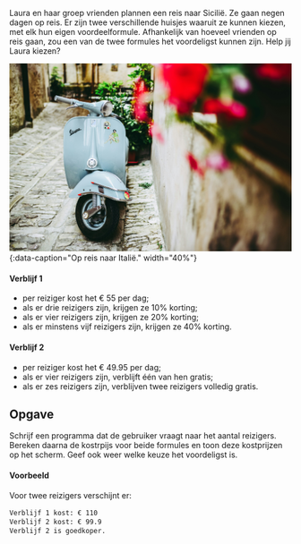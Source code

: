 Laura en haar groep vrienden plannen een reis naar Sicilië. Ze gaan negen dagen op reis. Er zijn twee verschillende huisjes waaruit ze kunnen kiezen, met elk hun eigen voordeelformule. Afhankelijk van hoeveel vrienden op reis gaan, zou een van de twee formules het voordeligst kunnen zijn. Help jij Laura kiezen? 

![Op reis naar Italië.](media/davide-ragusa.jpg "Foto door Davide Ragusa op Unsplash."){:data-caption="Op reis naar Italië." width="40%"}

#### Verblijf 1
- per reiziger kost het € 55 per dag; 
- als er drie reizigers zijn, krijgen ze 10% korting; 
- als er vier reizigers zijn, krijgen ze 20% korting;
- als er minstens vijf reizigers zijn, krijgen ze 40% korting.

#### Verblijf 2
- per reiziger kost het € 49.95 per dag; 
- als er vier reizigers zijn, verblijft één van hen gratis;
- als er zes reizigers zijn, verblijven twee reizigers volledig gratis. 

## Opgave
Schrijf een programma dat de gebruiker vraagt naar het aantal reizigers. Bereken daarna de kostrpijs voor beide formules en toon deze kostprijzen op het scherm. Geef ook weer welke keuze het voordeligst is.

#### Voorbeeld
Voor twee reizigers verschijnt er:

```
Verblijf 1 kost: € 110
Verblijf 2 kost: € 99.9
Verblijf 2 is goedkoper.
```
